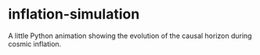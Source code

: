 # inflation-simulation
A little Python animation showing the evolution of the causal horizon during cosmic inflation.
